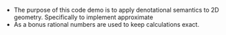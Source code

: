 
* The purpose of this code demo is to apply denotational semantics to 2D geometry. Specifically to implement approximate 
* As a bonus rational numbers are used to keep calculations exact.

